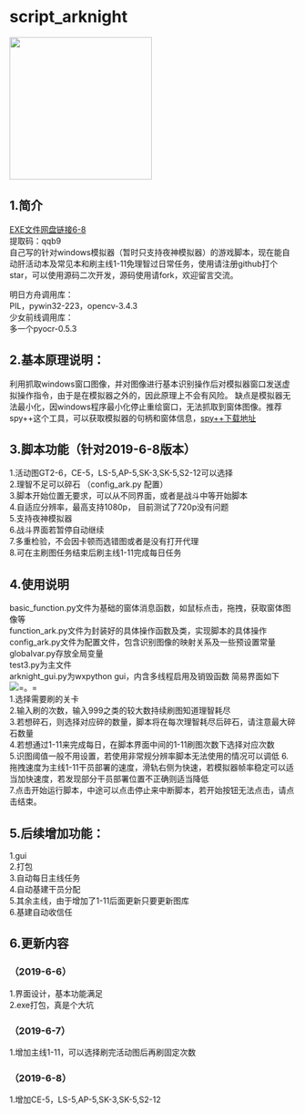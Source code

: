# script_arknight
<p align="left">
	<img src="https://github.com/vertuer/script_arknight/blob/master/processed/f9c6cbdc6b.jpg" width="250" height="250">
</p>

## 1.简介
  [EXE文件网盘链接6-8](https://pan.baidu.com/s/1zcDeUDW82_KoZUetYCn-mg)  
  提取码：qqb9  
  自己写的针对windows模拟器（暂时只支持夜神模拟器）的游戏脚本，现在能自动肝活动本及常见本和刷主线1-11免理智过日常任务，使用请注册github打个star，可以使用源码二次开发，源码使用请fork，欢迎留言交流。

明日方舟调用库：  
PIL，pywin32-223，opencv-3.4.3  
少女前线调用库：  
多一个pyocr-0.5.3



## 2.基本原理说明：
  利用抓取windows窗口图像，并对图像进行基本识别操作后对模拟器窗口发送虚拟操作指令，由于是在模拟器之外的，因此原理上不会有风险。
缺点是模拟器无法最小化，因windows程序最小化停止重绘窗口，无法抓取到窗体图像。推荐spy++这个工具，可以获取模拟器的句柄和窗体信息，[spy++下载地址](http://pan.baidu.com/s/1skMJUkH)

## 3.脚本功能（针对2019-6-8版本）
  1.活动图GT2-6，CE-5，LS-5,AP-5,SK-3,SK-5,S2-12可以选择  
  2.理智不足可以碎石    （config_ark.py 配置）  
  3.脚本开始位置无要求，可以从不同界面，或者是战斗中等开始脚本  
  4.自适应分辨率，最高支持1080p， 目前测试了720p没有问题  
  5.支持夜神模拟器  
  6.战斗界面若暂停自动继续  
  7.多重检验，不会因卡顿而选错图或者是没有打开代理    
  8.可在主刷图任务结束后刷主线1-11完成每日任务
## 4.使用说明
  basic_function.py文件为基础的窗体消息函数，如鼠标点击，拖拽，获取窗体图像等  
  function_ark.py文件为封装好的具体操作函数及类，实现脚本的具体操作  
  config_ark.py文件为配置文件，包含识别图像的映射关系及一些预设置常量  
  globalvar.py存放全局变量  
  test3.py为主文件  
  arknight_gui.py为wxpython gui，内含多线程启用及销毁函数
  简易界面如下  
  ![=。=](https://github.com/vertuer/script_arknight/blob/master/123.png)  
  1.选择需要刷的关卡  
  2.输入刷的次数，输入999之类的较大数持续刷图知道理智耗尽  
  3.若想碎石，则选择对应碎的数量，脚本将在每次理智耗尽后碎石，请注意最大碎石数量  
  4.若想通过1-11来完成每日，在脚本界面中间的1-11刷图次数下选择对应次数  
  5.识图阈值一般不用设置，若使用非常规分辨率脚本无法使用的情况可以调低
  6.拖拽速度为主线1-11干员部署的速度，滑轨右侧为快速，若模拟器帧率稳定可以适当加快速度，若发现部分干员部署位置不正确则适当降低      
  7.点击开始运行脚本，中途可以点击停止来中断脚本，若开始按钮无法点击，请点击结束。
## 5.后续增加功能：
  1.gui  
  2.打包  
  3.自动每日主线任务  
  4.自动基建干员分配  
  5.其余主线，由于增加了1-11后面更新只要更新图库  
  6.基建自动收信任  
  
## 6.更新内容
### （2019-6-6）
  1.界面设计，基本功能满足  
  2.exe打包，真是个大坑
### （2019-6-7）
  1.增加主线1-11，可以选择刷完活动图后再刷固定次数  
### （2019-6-8）
  1.增加CE-5，LS-5,AP-5,SK-3,SK-5,S2-12  
